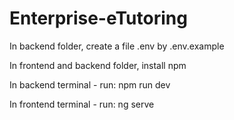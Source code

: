 # Enterprise-eTutoring
In backend folder, create a file .env by .env.example 

In frontend and backend folder, install npm

In backend terminal - run: npm run dev

In frontend terminal - run: ng serve
